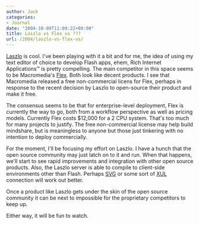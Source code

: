 ```yaml
---
author: Jack
categories:
- Journal
date: "2004-10-09T11:09:22+00:00"
title: Laszlo vs Flex vs ???
url: /2004/laszlo-vs-flex-vs/
---
```


[Laszlo][1] is cool. I've been playing with it a bit and for me, the idea of using my text editor of choice to develop Flash apps, ehem, Rich Internet Applications&#8482; is pretty compelling. The main competitor in this space seems to be Macromedia's [Flex][2]. Both look like decent products. I see that Macromedia released a free non-commercial licens for Flex, perhaps in response to the recent decision by Laszlo to open-source their product and make it free.

The consensus seems to be that for enterprise-level deployment, Flex is currently the way to go, both from a workflow perspective as well as pricing models. Currently Flex costs $12,000 for a 2 CPU system. That's too much for many projects to justify. The free non-commercial license may help build mindshare, but is meaningless to anyone but those just tinkering with no intention to deploy commercially.

For the moment, I'll be focusing my effort on Laszlo. I have a hunch that the open source community may just latch on to it and run. When that happens, we'll start to see rapid improvements and integration with other open source products. Also, the Laszlo server is able to compile to client-side environments other than Flash. Perhaps [SVG][3] or some sort of [XUL][4] connection will work out better.

Once a product like Laszlo gets under the skin of the open source community it can be next to impossible for the proprietary competitors to keep up.

Either way, it will be fun to watch.

 [1]: http://www.laszlosystems.com
 [2]: http://macromedia.com/flex
 [3]: http://www.w3.org/TR/SVG/
 [4]: http://www.mozilla.org/projects/xul/